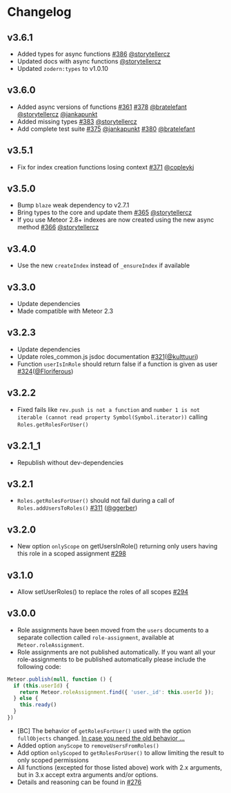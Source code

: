 # Changelog

## v3.6.1

* Added types for async functions [#386](https://github.com/Meteor-Community-Packages/meteor-roles/pull/386) [@storytellercz](https://github.com/sponsors/StorytellerCZ)
* Updated docs with async functions [@storytellercz](https://github.com/sponsors/StorytellerCZ)
* Updated `zodern:types` to v1.0.10

## v3.6.0

* Added async versions of functions [#361](https://github.com/Meteor-Community-Packages/meteor-roles/pull/361) [#378](https://github.com/Meteor-Community-Packages/meteor-roles/pull/378) [@bratelefant](https://github.com/bratelefant) [@storytellercz](https://github.com/sponsors/StorytellerCZ) [@jankapunkt](https://github.com/sponsors/jankapunkt)
* Added missing types [#383](https://github.com/Meteor-Community-Packages/meteor-roles/pull/383) [@storytellercz](https://github.com/sponsors/StorytellerCZ)
* Add complete test suite [#375](https://github.com/Meteor-Community-Packages/meteor-roles/pull/375) [@jankapunkt](https://github.com/sponsors/jankapunkt) [#380](https://github.com/Meteor-Community-Packages/meteor-roles/pull/380) [@bratelefant](https://github.com/bratelefant)

## v3.5.1

* Fix for index creation functions losing context [#371](https://github.com/Meteor-Community-Packages/meteor-roles/pull/371) [@copleykj](https://github.com/sponsors/copleykj)

## v3.5.0

* Bump `blaze` weak dependency to v2.7.1
* Bring types to the core and update them [#365](https://github.com/Meteor-Community-Packages/meteor-roles/pull/365) [@storytellercz](https://github.com/sponsors/StorytellerCZ)
* If you use Meteor 2.8+ indexes are now created using the new async method [#366](https://github.com/Meteor-Community-Packages/meteor-roles/pull/366) [@storytellercz](https://github.com/sponsors/StorytellerCZ)

## v3.4.0

* Use the new `createIndex` instead of `_ensureIndex` if available

## v3.3.0

* Update dependencies
* Made compatible with Meteor 2.3

## v3.2.3

* Update dependencies
* Update roles_common.js jsdoc documentation [#321](https://github.com/Meteor-Community-Packages/meteor-roles/pull/321)([@kulttuuri](https://github.com/kulttuuri))
* Function `userIsInRole` should return false if a function is given as user [#324](https://github.com/Meteor-Community-Packages/meteor-roles/pull/324)([@Floriferous](https://github.com/Floriferous))

## v3.2.2

* Fixed fails like `rev.push is not a function` and `number 1 is not iterable (cannot read property Symbol(Symbol.iterator))` calling `Roles.getRolesForUser()`

## v3.2.1_1

* Republish without dev-dependencies

## v3.2.1

* `Roles.getRolesForUser()` should not fail during a call of `Roles.addUsersToRoles()` [#311](https://github.com/Meteor-Community-Packages/meteor-roles/pull/311) ([@ggerber](https://github.com/ggerber))

## v3.2.0

* New option `onlyScope` on getUsersInRole() returning only users having this role in a scoped assignment [#298](https://github.com/Meteor-Community-Packages/meteor-roles/pull/298)

## v3.1.0

* Allow setUserRoles() to replace the roles of all scopes [#294](https://github.com/Meteor-Community-Packages/meteor-roles/pull/294)

## v3.0.0

* Role assignments have been moved from the `users` documents to a separate collection called `role-assignment`, available at `Meteor.roleAssignment`.
* Role assignments are not published automatically. If you want all your role-assignments to be published automatically please include the following code:
```js
Meteor.publish(null, function () {
  if (this.userId) {
    return Meteor.roleAssignment.find({ 'user._id': this.userId });
  } else {
    this.ready()
  }
})
```
* [BC] The behavior of `getRolesForUser()` used with the option `fullObjects` changed. [In case you need the old behavior ...](https://github.com/Meteor-Community-Packages/meteor-roles/pull/276/commits/41d2ed493852f21cf508b5b0b76e4f8a09ae8f5c#diff-b2ab7f7879884835e55802c6a35ee27e)
* Added option `anyScope` to `removeUsersFromRoles()`
* Add option `onlyScoped` to `getRolesForUser()` to allow limiting the result to only scoped permissions
* All functions (excepted for those listed above) work with 2.x arguments, but in 3.x accept extra arguments and/or options.
* Details and reasoning can be found in [#276](https://github.com/Meteor-Community-Packages/meteor-roles/pull/276)
